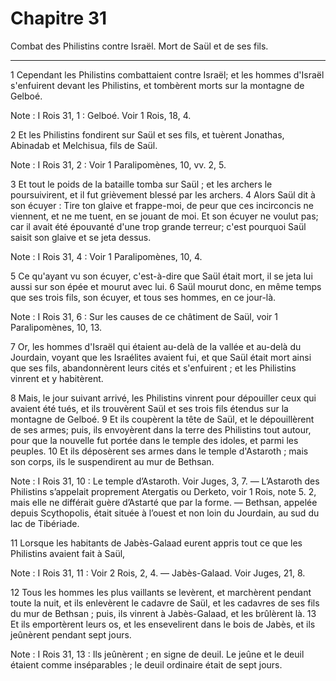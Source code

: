 # Chapitre 31

Combat des Philistins contre Israël.
Mort de Saül et de ses fils.

***

1 Cependant les Philistins combattaient contre Israël; et les hommes d'Israël s'enfuirent devant les Philistins, et tombèrent morts sur la montagne de Gelboé.

<span class="bible-note">Note : </span> I Rois 31, 1 : Gelboé. Voir 1 Rois, 18, 4.

2 Et les Philistins fondirent sur Saül et ses fils, et tuèrent Jonathas, Abinadab et Melchisua, fils de Saül.

<span class="bible-note">Note : </span> I Rois 31, 2 : Voir 1 Paralipomènes, 10, vv. 2, 5.

3 Et tout le poids de la bataille tomba sur Saül ; et les archers le poursuivirent, et il fut grièvement blessé par les archers. 4 Alors Saül dit à son écuyer : Tire ton glaive et frappe-moi, de peur que ces incirconcis ne viennent, et ne me tuent, en se jouant de moi. Et son écuyer ne voulut pas; car il avait été épouvanté d'une trop grande terreur; c'est pourquoi Saül saisit son glaive et se jeta dessus.

<span class="bible-note">Note : </span> I Rois 31, 4 : Voir 1 Paralipomènes, 10, 4.

5 Ce qu'ayant vu son écuyer, c'est-à-dire que Saül était mort, il se jeta lui aussi sur son épée et mourut avec lui. 6 Saül mourut donc, en même temps que ses trois fils, son écuyer, et tous ses hommes, en ce jour-là.

<span class="bible-note">Note : </span> I Rois 31, 6 : Sur les causes de ce châtiment de Saül, voir 1 Paralipomènes, 10, 13.

7 Or, les hommes d'Israël qui étaient au-delà de la vallée et au-delà du Jourdain, voyant que les Israélites avaient fui, et que Saül était mort ainsi que ses fils, abandonnèrent leurs cités et s'enfuirent ; et les Philistins vinrent et y habitèrent.


8 Mais, le jour suivant arrivé, les Philistins vinrent pour dépouiller ceux qui avaient été tués, et ils trouvèrent Saül et ses trois fils étendus sur la montagne de Gelboé. 9 Et ils coupèrent la tête de Saül, et le dépouillèrent de ses armes; puis, ils envoyèrent dans la terre des Philistins tout autour, pour que la nouvelle fut portée dans le temple des idoles, et parmi les peuples. 10 Et ils déposèrent ses armes dans le temple d'Astaroth ; mais son corps, ils le suspendirent au mur de Bethsan.

<span class="bible-note">Note : </span> I Rois 31, 10 : Le temple d’Astaroth. Voir Juges, 3, 7. ― L’Astaroth des Philistins s’appelait proprement Atergatis ou Derketo, voir 1 Rois, note 5. 2, mais elle ne différait guère d’Astarté que par la forme. ― Bethsan, appelée depuis Scythopolis, était située à l’ouest et non loin du Jourdain, au sud du lac de Tibériade.


11 Lorsque les habitants de Jabès-Galaad eurent appris tout ce que les Philistins avaient fait à Saül,

<span class="bible-note">Note : </span> I Rois 31, 11 : Voir 2 Rois, 2, 4. ― Jabès-Galaad. Voir Juges, 21, 8.

12 Tous les hommes les plus vaillants se levèrent, et marchèrent pendant toute la nuit, et ils enlevèrent le cadavre de Saül, et les cadavres de ses fils du mur de Bethsan ; puis, ils vinrent à Jabès-Galaad, et les brûlèrent là. 13 Et ils emportèrent leurs os, et les ensevelirent dans le bois de Jabès, et ils jeûnèrent pendant sept jours.

<span class="bible-note">Note : </span> I Rois 31, 13 : Ils jeûnèrent ; en signe de deuil. Le jeûne et le deuil étaient comme inséparables ; le deuil ordinaire était de sept jours.
